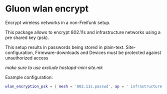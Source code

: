 # Gluon wlan encrypt
Encrypt wireless networks in a non-Freifunk setup.

This package allows to encrypt 802.11s and infrastructure networks using a pre shared key (psk).

This setup results in passwords being stored in plain-text. Site-configuration, Firmware-downloads and
Devices must be protected against unauthorized access

*make sure to use exclude hostapd-mini site.mk*

Example configuration:

```lua
wlan_encryption_psk = { mesh = '802.11s.passwd', ap = ' infrastructure.passwd', },
```
